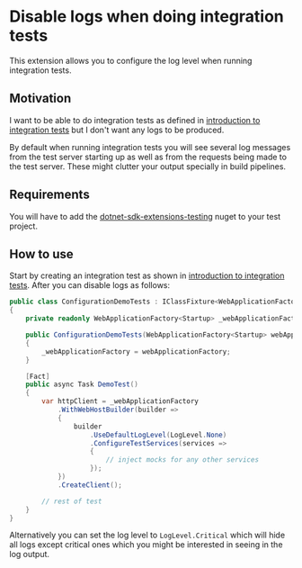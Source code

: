 ﻿# Disable logs when doing integration tests

This extension allows you to configure the log level when running integration tests.

## Motivation

I want to be able to do integration tests as defined in [introduction to integration tests](https://docs.microsoft.com/en-us/aspnet/core/test/integration-tests?#introduction-to-integration-tests) but I don't want any logs to be produced.

By default when running integration tests you will see several log messages from the test server starting up as well as from the requests being made to the test server. These might clutter your output specially in build pipelines.

## Requirements

You will have to add the [dotnet-sdk-extensions-testing](https://www.nuget.org/packages/dotnet-sdk-extensions-testing) nuget to your test project.

## How to use

Start by creating an integration test as shown in [introduction to integration tests](https://docs.microsoft.com/en-us/aspnet/core/test/integration-tests?#introduction-to-integration-tests). After you can disable logs as follows:

```csharp
public class ConfigurationDemoTests : IClassFixture<WebApplicationFactory<Startup>>
{
    private readonly WebApplicationFactory<Startup> _webApplicationFactory;

    public ConfigurationDemoTests(WebApplicationFactory<Startup> webApplicationFactory)
    {
        _webApplicationFactory = webApplicationFactory;
    }

    [Fact]
    public async Task DemoTest()
    {
        var httpClient = _webApplicationFactory
            .WithWebHostBuilder(builder =>
            {
                builder
                    .UseDefaultLogLevel(LogLevel.None)
                    .ConfigureTestServices(services =>
                    {
                        // inject mocks for any other services
                    });
            })
            .CreateClient();

        // rest of test
    }
}
```

Alternatively you can set the log level to `LogLevel.Critical` which will hide all logs except critical ones which you might be interested in seeing in the log output.
